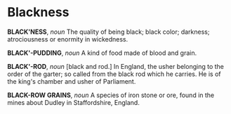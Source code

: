 # Blackness

**BLACK'NESS**, _noun_ The quality of being black; black color; darkness; atrociousness or enormity in wickedness.

**BLACK'-PUDDING**, _noun_ A kind of food made of blood and grain.

**BLACK'-ROD**, _noun_ \[black and rod.\] In England, the usher belonging to the order of the garter; so called from the black rod which he carries. He is of the king's chamber and usher of Parliament.

**BLACK-ROW GRAINS**, _noun_ A species of iron stone or ore, found in the mines about Dudley in Staffordshire, England.